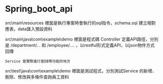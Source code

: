 # Spring_boot_api

src\main\resources
  裡面是執行專案時會執行的sql指令，schema.sql 建立相對應表，data匯入預設資料
  
src\main\java\com\example\demo
  裡面是程式碼
    Controller 定義API路徑，分別是 /department/... 和 /employee/.... ，以restful形式定義API，以json物件方式回傳
    
    Service 是實際進行查DB等功能的地方
    


src\test\java\com\example\demo
  裡面是測試程式，分別測試Service 的新增、刪除、修改與多條件查詢員工資料
